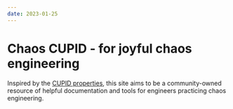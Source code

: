 ```yaml
---
date: 2023-01-25
---
```


# Chaos CUPID - for joyful chaos engineering

Inspired by the [CUPID properties][cupid], this site aims to be a community-owned resource of helpful documentation and tools for engineers practicing chaos engineering.

[cupid]: https://cupid.dev

